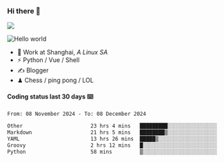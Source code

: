 ### Hi there 👋
![](https://komarev.com/ghpvc/?username=Xuhandsome)


<img src="https://github-readme-stats.vercel.app/api?username=XuHandsome&show_icons=true&theme=merko" alt="Hello world">

<br/>

- 🍻  Work at Shanghai, _A Linux SA_
- ⚡  Python / Vue / Shell
- ✍️  Blogger
- ♟  Chess / ping pong / LOL

#### Coding status last 30 days ⌨️

<!--START_SECTION:waka-->

```txt
From: 08 November 2024 - To: 08 December 2024

Other                      23 hrs 4 mins   █████████░░░░░░░░░░░░░░░░   36.25 %
Markdown                   21 hrs 5 mins   ████████▒░░░░░░░░░░░░░░░░   33.13 %
YAML                       13 hrs 26 mins  █████▒░░░░░░░░░░░░░░░░░░░   21.11 %
Groovy                     2 hrs 12 mins   █░░░░░░░░░░░░░░░░░░░░░░░░   03.47 %
Python                     58 mins         ▒░░░░░░░░░░░░░░░░░░░░░░░░   01.53 %
```

<!--END_SECTION:waka-->
